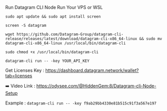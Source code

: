 Run Datagram CLI Node Run Your VPS or WSL

`sudo apt update && sudo apt install screen`

`screen -S datagram`

`wget https://github.com/Datagram-Group/datagram-cli-release/releases/latest/download/datagram-cli-x86_64-linux && sudo mv datagram-cli-x86_64-linux /usr/local/bin/datagram-cli`

`sudo chmod +x /usr/local/bin/datagram-cli`

`datagram-cli run -- -key YOUR_API_KEY`

Get Licenses Key : https://dashboard.datagram.network/wallet?tab=licenses

➡️ Video Link : https://odysee.com/@HiddenGem:8/Datagram-cli-Node-Setup

Example : `datagram-cli run -- -key f9ab29bb4330e81b515c91f3a567e197`
